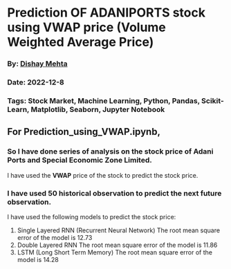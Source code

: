 # Prediction OF ADANIPORTS stock using VWAP price (Volume Weighted Average Price) 
### By: [Dishay Mehta]()
### Date: 2022-12-8
### Tags: Stock Market, Machine Learning, Python, Pandas, Scikit-Learn, Matplotlib, Seaborn, Jupyter Notebook

## For Prediction_using_VWAP.ipynb,
### So I have done series of analysis on the stock price of Adani Ports and Special Economic Zone Limited.
I have used the **VWAP** price of the stock to predict the stock price. 
### I have used 50 historical observation to predict the next future observation.
I have used the following models to predict the stock price:
1. Single Layered RNN (Recurrent Neural Network)
The root mean square error of the model is 12.73
2. Double Layered RNN
The root mean square error of the model is 11.86
2. LSTM (Long Short Term Memory)
The root mean square error of the model is 14.28

